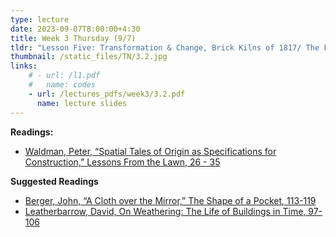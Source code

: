 ```yaml
---
type: lecture
date: 2023-09-07T8:00:00+4:30
title: Week 3 Thursday (9/7)
tldr: "Lesson Five: Transformation & Change, Brick Kilns of 1817/ The Fire of 1895/ The Tiki Torches of 2017"
thumbnail: /static_files/TN/3.2.jpg
links: 
    # - url: /l1.pdf
    #   name: codes
    - url: /lectures_pdfs/week3/3.2.pdf
      name: lecture slides
---
```

**Readings:**
- [Waldman, Peter, “Spatial Tales of Origin as Specifications for Construction,” Lessons From the Lawn, 26 - 35](/readings_pdfs/week2/TH/r1.pdf)

**Suggested Readings**
- [Berger, John, “A Cloth over the Mirror,” The Shape of a Pocket, 113-119](/readings_pdfs/week2/TH/r2.pdf)
- [Leatherbarrow, David, On Weathering: The Life of Buildings in Time, 97-106](/readings_pdfs/week2/TH/r3.pdf)



